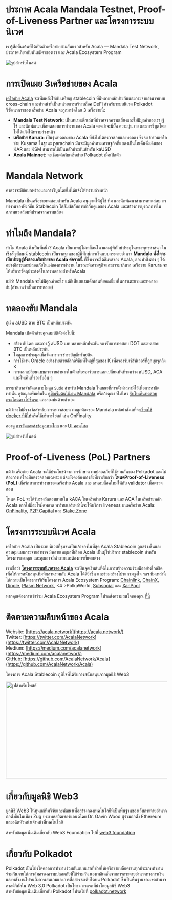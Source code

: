 # ประกาศ Acala Mandala Testnet,  Proof-of-Liveness Partner และโครงการระบบนิเวศ

เรารู้สึกตื่นเต้นที่ได้เปิดตัวเครือข่ายสามอันแรกสำหรับ Acala — Mandala Test Network, ประกาศเกี่ยวกับพันธมิตรของเรา และ Acala Ecosystem Program

![รูปสำหรับโพสต์](https://miro.medium.com/max/5000/0*9hFZBkxybL4cD0nm.jpg)

# การเปิดเผย 3เครือข่ายของ Acala

[เครือข่าย Acala](https://medium.com/acalanetwork/acala-powering-cross-blockchain-open-finance-applications-on-polkadot-abb6075a6edf) จะเพิ่มพลังให้กับเหรียญ stablecoin ที่มีหลายหลักประกันและกระจายอำนาจแบบ cross-chain และทำหน้าที่เป็นหน่วยการสร้างบล็อค DeFi สำหรับระบบนิเวศ Polkadot วิวัฒนาการของเครือข่าย Acala จะถูกมาร์คโดย 3 เครือข่ายนี้:

- **Mandala Test Network**: เป็นสนามเด็กเล่นที่ปราศจากความเสี่ยงและไม่มีมูลค่าของเรา ผู้ใช้ และนักพัฒนาเพื่อทดสอบการทำงานของ Acala คาดว่าจะมีบั๊ค ความวุ่นวาย และการรีบูตโดยไม่ได้แจ้งให้ทราบล่วงหน้า
- **เครือข่าย Karura**: เป็นรุ่นทดลองของ Acala ที่ยังไม่ได้ตรวจสอบและทดลอง ซึ่งจะเข้าร่วมเครือข่าย Kusama ในฐานะ parachain มันจะมีมูลค่าทางเศรษฐกิจที่แสดงเป็นโทเค็นดั้งเดิมของ KAR และ KSM สามารถใช้เป็นหลักประกันสำหรับ kaUSD
- **Acala Mainnet**: จะเชื่อมต่อกับเครือข่าย Polkadot เมื่อเปิดตัว

# Mandala Network

คาดว่าจะมีข้อบกพร่องและการรีบูตโดยไม่ได้แจ้งให้ทราบล่วงหน้า

Mandala เป็นเครือข่ายทดสอบสำหรับ Acala อนุญาตให้ผู้ใช้ ทีม และนักพัฒนาสามารถทดสอบการทำงานของฟังก์ชั่น Stablecoin ได้สัมผัสกับการกำกับดูแลของ Acala และสร้างการบูรณาการในสภาพแวดล้อมที่ปราศจากความเสี่ยง

# ทำไมถึง Mandala?

ทำไม Acala ถึงเป็นที่หนึ่ง? Acala เป็นเทพผู้ไม่เคลื่อนไหวและผู้พิทักษ์ประตูในพระพุทธศาสนา ในเชิงสัญลักษณ์ stablecoin เป็นรากฐานของผู้พิทักษ์การเงินแบบกระจายอำนาจ **Mandala ตั้งใจจะเป็นประตูสู่ทั้งสองเครือข่ายของ Acala ต่อจากนี้** ที่ซึ่งเราจะได้ลิ้มรสของ Acala, ลองทำสิ่งต่าง ๆ ได้อย่างอิสระและปลอดภัยในแง่ของการทำงาน ในขณะที่เศรษฐกิจและธรรมาภิบาล เครือข่าย Karura จะให้บริการวัตถุประสงค์ในการทดลองสำหรับAcala

แม้ว่า Mandala จะไม่มีคุณค่าอะไร แต่ก็เป็นสนามเด็กเล่นที่ยอดเยี่ยมในการเตะยางและทดลองขับ(สำนวนว่าเป็นการทดลอง)

# ทดลองขับ Mandala

กู้เงิน aUSD ด้วย BTC เป็นหลักประกัน

Mandala เปิดตัวด้วยคุณสมบัติดังต่อไปนี้:

- สร้าง อัปเดต และการกู้ aUSD แบบหลายหลักประกัน รองรับการทดสอบ DOT และทดสอบ BTC เป็นหลักประกัน
- โมดูลการประมูลเพื่อจัดการการชำระบัญชีทรัพย์สิน
- การใช้งาน Oracle อย่างง่ายด้วยอัลกอริธึมที่ใหญ่ที่สุดของ K เพื่อรองรับเซิร์ฟเวอร์ที่ถูกบุกรุกถึง K
- การแลกเปลี่ยนแบบกระจายอำนาจในตัวเพื่อรองรับการแลกเปลี่ยนทันทีระหว่าง aUSD, ACA และโทเค็นที่รองรับอื่น ๆ

ธรรมาภิบาลจำกัดเฉพาะโมดูล `Sudo` สำหรับ Mandala ในขณะที่การตั้งค่าสภามีไว้เพื่อการสาธิตเท่านั้น ดูข้อมูลเพิ่มเติมใน [คู่มือเริ่มต้นใช้งาน Mandala](https://github.com/AcalaNetwork/Acala/wiki/1.-Get-Started) หรือถ้าคุณรอไม่ไหว [รับโทเค็นทดสอบ](https://riot.im/app/#/room/#acala-faucet:matrix.org) [กระโดดตรงไปขึ้นรถ](https://apps.acala.network/) และลองมันด้วยตัวเอง

แม้ว่าจะไม่มีรางวัลสำหรับการตรวจสอบความถูกต้องของ Mandala แต่อย่าลังเลที่จะ[เรียกใช้ docker ที่มีให้](https://github.com/AcalaNetwork/Acala/wiki/4.-Maintainers)หรือใช้บริการโฮสต์ เช่น OnFinality

ลองดู [การวัดและส่งข้อมูลทางไกล](https://telemetry.polkadot.io/#map/Acala%20Mandala%20Testnet) และ [UI คอนโซล](https://console.acala.network/)

![รูปสำหรับโพสต์](https://miro.medium.com/max/2560/1*yVxtDSo4DnDyfsrEamb2-Q.gif)

# Proof-of-Liveness (PoL) Partners

แม้ว่าเครือข่าย Acala จะใช้ประโยชน์จากการรักษาความปลอดภัยที่ใช้ร่วมกันของ Polkadot และไม่ต้องการเครื่องมือตรวจสอบเฉพาะ แต่จะยังคงต้องการสิ่งที่เราเรียกว่า **โหนดProof-of-Liveness (PoL)** เพื่อรักษาการทำงานของเครือข่าย Acala และ เสนอบล็อคใหม่ให้กับ validator เพื่อตรวจสอบ

โหนด PoL จะได้รับรางวัลตอบแทนใน kACA ในเครือข่าย Karura และ ACA ในเครือข่ายหลัก Acala หากไม่มีอะไรผิดพลาด พาร์ทเนอร์เหล่านี้จะให้บริการ liveness บนเครือข่าย Acala: [OnFinality](https://www.onfinality.io/), [P2P Capital](https://www.p2pcap.com/) และ [Stake.Zone](http://stake.zone/)

# โครงการระบบนิเวศ Acala

เครือข่าย Acala เป็นระบบนิเวศที่ชุมชนเป็นเจ้าของในที่สุด Acala Stablecoin ถูกสร้างขึ้นและควบคุมแบบกระจายอำนาจ มีหลายเหตุผลที่เลือก Acala เป็นผู้ให้บริการ stablecoin สำหรับโครงการของคุณ และคุณอาจมีคำถามและต้องการที่แตกต่าง

เราเชื่อว่า [**โครงการระบบนิเวศของ Acala**](https://forms.gle/iYPUrNzSWGmyvPUp6) จะเป็นจุดเริ่มต้นที่ดีในการสร้างความร่วมมืออย่างใกล้ชิด เพื่อให้การสนับสนุนทีมที่ผสานรวมกับ Acala ได้ดียิ่งขึ้น และร่วมสร้างโปรแกรมจูงใจ ฯลฯ ทีมเหล่านี้ได้กลายเป็นโครงการริเริ่มโครงการ Acala Ecosystem Program: [Chainlink](https://chain.link/), [ChainX](https://chainx.org/), [Dipole](http://www.dipole.tech/), [Plasm Network](https://github.com/staketechnologies/Plasm), <4 >PolkaWorld</a>, [Subsocial](http://subsocial.network/) และ [XanPool](https://www.xanpool.com/)

หากคุณต้องการเข้าร่วม Acala Ecosystem Program โปรดส่งความสนใจของคุณ [ที่นี่](https://forms.gle/iYPUrNzSWGmyvPUp6)

# ติดตามความคืบหน้าของ Acala

Website: [https://acala.network](https://acala.network/)  
Twitter: [https://twitter.com/AcalaNetwork](https://twitter.com/AcalaNetwork)  
Medium: [https://medium.com/acalanetwork](https://medium.com/acalanetwork)  
GitHub: [https://github.com/AcalaNetwork/Acala](https://github.com/AcalaNetwork/Acala)

โครงการ Acala Stablecoin ภูมิใจที่ได้รับการสนับสนุนจากมูลนิธิ Web3

<img alt="รูปสำหรับโพสต์" class="t u v ic aj" src="https://miro.medium.com/max/1500/0\*pJgP3IFBAlYbGn11.jpg" width="750" height="300" srcSet="https://miro.medium.com/max/552/0\*pJgP3IFBAlYbGn11.jpg 276w, https://miro.medium.com/max/1104/0\*pJgP3IFBAlYbGn11.jpg 552w, https://miro.medium.com/max/1280/0\*pJgP3IFBAlYbGn11.jpg 640w, https://miro.medium.com/max/1400/0\*pJgP3IFBAlYbGn11.jpg 700w" sizes="700px" />

# เกี่ยวกับมูลนิธิ Web3

มูลนิธิ Web3 ให้ทุนแก่ทีมวิจัยและพัฒนาเพื่อสร้างกองเทคโนโลยีที่เป็นพื้นฐานของเว็บกระจายอำนาจ ก่อตั้งขึ้นในเมือง Zug ประเทศสวิตเซอร์แลนด์โดย Dr. Gavin Wood ผู้ร่วมก่อตั้ง Ethereum และอดีตหัวหน้าเจ้าหน้าที่เทคโนโลยี

สำหรับข้อมูลเพิ่มเติมเกี่ยวกับ Web3 Foundation ไปที่ [web3.foundation](https://web3.foundation/)

# เกี่ยวกับ Polkadot

Polkadot เป็นโปรโตคอลการทำงานร่วมกันแบบแรกที่ช่วยให้เครือข่ายบล็อคเชนทุกประเภททำงานร่วมกันภายใต้การคุ้มครองความปลอดภัยที่ใช้ร่วมกัน แอพพลิเคชั่นจากการกระจายอำนาจทางการเงินและพลังงานไปจนถึงการเล่นเกมและการสื่อสารจะเติบโตบน Polkadot ซึ่งเป็นพื้นฐานของเขตอำนาจศาลดิจิทัลใน Web 3.0 Polkadot เป็นโครงการแรกที่นำโดยมูลนิธิ Web3  
สำหรับข้อมูลเพิ่มเติมเกี่ยวกับ Polkadot โปรดไปที่ [polkadot.network](https://polkadot.network/)

